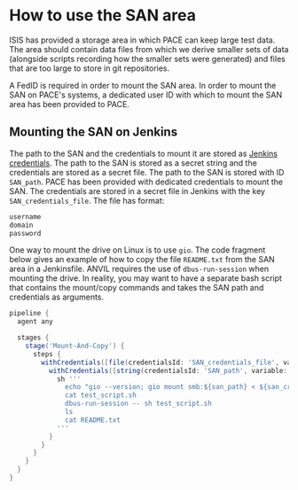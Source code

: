 # How to use the SAN area

ISIS has provided a storage area in which PACE can keep large test data. The
area should contain data files from which we derive smaller sets of data
(alongside scripts recording how the smaller sets were generated) and files
that are too large to store in git repositories.

A FedID is required in order to mount the SAN area. In order to mount the SAN
on PACE's systems, a dedicated user ID with which to mount the SAN area has
been provided to PACE.

## Mounting the SAN on Jenkins

The path to the SAN and the credentials to mount it are stored as [Jenkins
credentials](https://www.jenkins.io/doc/book/using/using-credentials/).
The path to the SAN is stored as a secret string and the credentials are stored
as a secret file. The path to the SAN is stored with ID `SAN_path`.
PACE has been provided with dedicated credentials to mount the SAN.
The credentials are stored in a secret file in Jenkins with the key
`SAN_credentials_file`.
The file has format:

```txt
username
domain
password
```

One way to mount the drive on Linux is to use `gio`. The code fragment below
gives an example of how to copy the file `README.txt` from the SAN area in a
Jenkinsfile. ANVIL requires the use of `dbus-run-session` when mounting the
drive. In reality, you may want to have a separate bash script that contains
the mount/copy commands and takes the SAN path and credentials as arguments.

```groovy
pipeline {
  agent any

  stages {
    stage('Mount-And-Copy') {
      steps {
        withCredentials([file(credentialsId: 'SAN_credentials_file', variable: 'san_credentials')]) {
          withCredentials([string(credentialsId: 'SAN_path', variable: 'san_path')]) {
            sh '''
              echo "gio --version; gio mount smb:${san_path} < ${san_credentials}; gio copy smb:${san_path}/README.txt . -p" > test_script.sh
              cat test_script.sh
              dbus-run-session -- sh test_script.sh
              ls
              cat README.txt
            '''
          }
        }
      }
    }
  }
}
```
